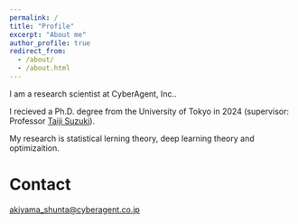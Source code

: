```yaml
---
permalink: /
title: "Profile"
excerpt: "About me"
author_profile: true
redirect_from: 
  - /about/
  - /about.html
---
```


I am a research scientist at CyberAgent, Inc..

I recieved a Ph.D. degree from the University of Tokyo in 2024 (supervisor: Professor [Taiji Suzuki](http://ibis.t.u-tokyo.ac.jp/suzuki/)). 

My research is statistical lerning theory, deep learning theory and optimizaition.

Contact
========
akiyama_shunta@cyberagent.co.jp
